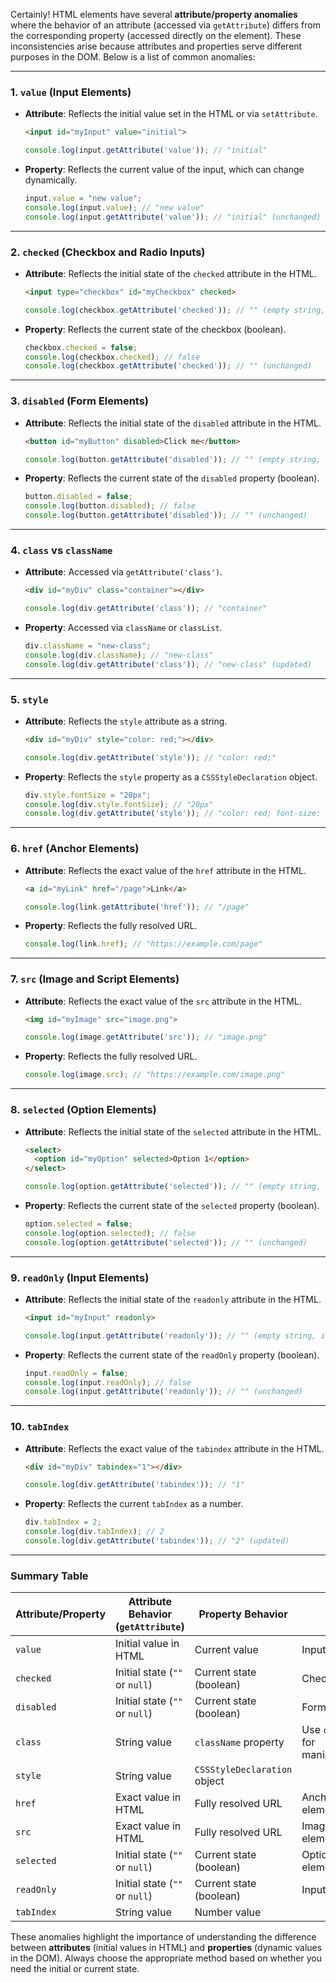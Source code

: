 Certainly! HTML elements have several **attribute/property anomalies** where the behavior of an attribute (accessed via `getAttribute`) differs from the corresponding property (accessed directly on the element). These inconsistencies arise because attributes and properties serve different purposes in the DOM. Below is a list of common anomalies:

---

### 1. **`value` (Input Elements)**
   - **Attribute**: Reflects the initial value set in the HTML or via `setAttribute`.
     ```html
     <input id="myInput" value="initial">
     ```
     ```javascript
     console.log(input.getAttribute('value')); // "initial"
     ```
   - **Property**: Reflects the current value of the input, which can change dynamically.
     ```javascript
     input.value = "new value";
     console.log(input.value); // "new value"
     console.log(input.getAttribute('value')); // "initial" (unchanged)
     ```

---

### 2. **`checked` (Checkbox and Radio Inputs)**
   - **Attribute**: Reflects the initial state of the `checked` attribute in the HTML.
     ```html
     <input type="checkbox" id="myCheckbox" checked>
     ```
     ```javascript
     console.log(checkbox.getAttribute('checked')); // "" (empty string, indicates true)
     ```
   - **Property**: Reflects the current state of the checkbox (boolean).
     ```javascript
     checkbox.checked = false;
     console.log(checkbox.checked); // false
     console.log(checkbox.getAttribute('checked')); // "" (unchanged)
     ```

---

### 3. **`disabled` (Form Elements)**
   - **Attribute**: Reflects the initial state of the `disabled` attribute in the HTML.
     ```html
     <button id="myButton" disabled>Click me</button>
     ```
     ```javascript
     console.log(button.getAttribute('disabled')); // "" (empty string, indicates true)
     ```
   - **Property**: Reflects the current state of the `disabled` property (boolean).
     ```javascript
     button.disabled = false;
     console.log(button.disabled); // false
     console.log(button.getAttribute('disabled')); // "" (unchanged)
     ```

---

### 4. **`class` vs `className`**
   - **Attribute**: Accessed via `getAttribute('class')`.
     ```html
     <div id="myDiv" class="container"></div>
     ```
     ```javascript
     console.log(div.getAttribute('class')); // "container"
     ```
   - **Property**: Accessed via `className` or `classList`.
     ```javascript
     div.className = "new-class";
     console.log(div.className); // "new-class"
     console.log(div.getAttribute('class')); // "new-class" (updated)
     ```

---

### 5. **`style`**
   - **Attribute**: Reflects the `style` attribute as a string.
     ```html
     <div id="myDiv" style="color: red;"></div>
     ```
     ```javascript
     console.log(div.getAttribute('style')); // "color: red;"
     ```
   - **Property**: Reflects the `style` property as a `CSSStyleDeclaration` object.
     ```javascript
     div.style.fontSize = "20px";
     console.log(div.style.fontSize); // "20px"
     console.log(div.getAttribute('style')); // "color: red; font-size: 20px;"
     ```

---

### 6. **`href` (Anchor Elements)**
   - **Attribute**: Reflects the exact value of the `href` attribute in the HTML.
     ```html
     <a id="myLink" href="/page">Link</a>
     ```
     ```javascript
     console.log(link.getAttribute('href')); // "/page"
     ```
   - **Property**: Reflects the fully resolved URL.
     ```javascript
     console.log(link.href); // "https://example.com/page"
     ```

---

### 7. **`src` (Image and Script Elements)**
   - **Attribute**: Reflects the exact value of the `src` attribute in the HTML.
     ```html
     <img id="myImage" src="image.png">
     ```
     ```javascript
     console.log(image.getAttribute('src')); // "image.png"
     ```
   - **Property**: Reflects the fully resolved URL.
     ```javascript
     console.log(image.src); // "https://example.com/image.png"
     ```

---

### 8. **`selected` (Option Elements)**
   - **Attribute**: Reflects the initial state of the `selected` attribute in the HTML.
     ```html
     <select>
       <option id="myOption" selected>Option 1</option>
     </select>
     ```
     ```javascript
     console.log(option.getAttribute('selected')); // "" (empty string, indicates true)
     ```
   - **Property**: Reflects the current state of the `selected` property (boolean).
     ```javascript
     option.selected = false;
     console.log(option.selected); // false
     console.log(option.getAttribute('selected')); // "" (unchanged)
     ```

---

### 9. **`readOnly` (Input Elements)**
   - **Attribute**: Reflects the initial state of the `readonly` attribute in the HTML.
     ```html
     <input id="myInput" readonly>
     ```
     ```javascript
     console.log(input.getAttribute('readonly')); // "" (empty string, indicates true)
     ```
   - **Property**: Reflects the current state of the `readOnly` property (boolean).
     ```javascript
     input.readOnly = false;
     console.log(input.readOnly); // false
     console.log(input.getAttribute('readonly')); // "" (unchanged)
     ```

---

### 10. **`tabIndex`**
   - **Attribute**: Reflects the exact value of the `tabindex` attribute in the HTML.
     ```html
     <div id="myDiv" tabindex="1"></div>
     ```
     ```javascript
     console.log(div.getAttribute('tabindex')); // "1"
     ```
   - **Property**: Reflects the current `tabIndex` as a number.
     ```javascript
     div.tabIndex = 2;
     console.log(div.tabIndex); // 2
     console.log(div.getAttribute('tabindex')); // "2" (updated)
     ```

---

### Summary Table

| Attribute/Property | Attribute Behavior (`getAttribute`) | Property Behavior | Notes |
|--------------------|-------------------------------------|-------------------|-------|
| `value`            | Initial value in HTML               | Current value     | Input elements |
| `checked`          | Initial state (`""` or `null`)      | Current state (boolean) | Checkbox/radio |
| `disabled`         | Initial state (`""` or `null`)      | Current state (boolean) | Form elements |
| `class`            | String value                        | `className` property | Use `classList` for manipulation |
| `style`            | String value                        | `CSSStyleDeclaration` object | |
| `href`             | Exact value in HTML                 | Fully resolved URL | Anchor elements |
| `src`              | Exact value in HTML                 | Fully resolved URL | Image/script elements |
| `selected`         | Initial state (`""` or `null`)      | Current state (boolean) | Option elements |
| `readOnly`         | Initial state (`""` or `null`)      | Current state (boolean) | Input elements |
| `tabIndex`         | String value                        | Number value      | |

These anomalies highlight the importance of understanding the difference between **attributes** (initial values in HTML) and **properties** (dynamic values in the DOM). Always choose the appropriate method based on whether you need the initial or current state.